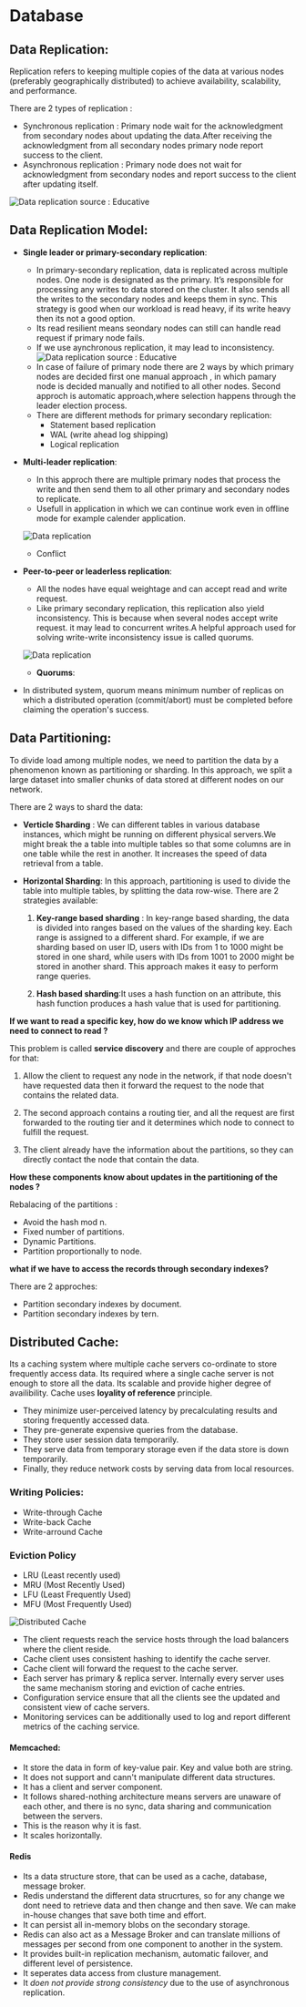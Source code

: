# Database

## Data Replication:

Replication refers to keeping multiple copies of the data at various nodes (preferably geographically distributed) to achieve availability, scalability, and performance. 

There are 2 types of replication :
  - Synchronous replication : Primary node wait for the acknowledgment from secondary nodes about updating the data.After receiving the acknowledgment from all secondary nodes primary node report success to the client.
  - Asynchronous replication : Primary node does not wait for acknowledgment from secondary nodes and report success to the client after updating itself.

![Data replication](assests/sync.png) source : Educative

## Data Replication Model:

  - **Single leader or primary-secondary replication**:
    *  In primary-secondary replication, data is replicated across multiple nodes. One node is designated as the primary. It’s responsible for processing any writes to data stored on the cluster. It also sends all the writes to the secondary nodes and keeps them in sync. This strategy is good when our workload is read heavy, if its write heavy then its not a good option.
    *  Its read resilient means seondary nodes can still can handle read request if primary node fails.
    *  If we use aynchronous replication, it may lead to inconsistency.
   ![Data replication](assests/first.png) 
    source : Educative
    * In case of failure of primary node there are 2 ways by which primary nodes are decided first one manual approach , in which pamary node is decided manually and notified to all other nodes. Second approch is automatic approach,where selection happens through the leader election process.
    * There are  different methods for primary secondary replication:
      * Statement based replication <TBA>
      * WAL (write ahead log shipping) <TBA>
      * Logical replication <TBA>

  - **Multi-leader replication**:
    * In this approch there are multiple primary nodes that process the write and then send them to all other primary and secondary nodes to replicate. 
    * Usefull in application in which we can continue work even in offline mode for example calender application. 

    ![Data replication](assests/second.png)

    * Conflict <TBA>

  - **Peer-to-peer or leaderless replication**:

    * All the nodes have equal weightage and can accept read and write request.
    * Like primary secondary replication, this replication also yield inconsistency. This is because when several nodes accept write request. it may lead to concurrent writes.A helpful approach used for solving write-write inconsistency issue is called quorums. 

    ![Data replication](assests/third.png)

    * **Quorums**:
  - In distributed system, quorum means minimum number of replicas on which a distributed operation (commit/abort) must be completed before claiming the operation's success.

## Data Partitioning:

To divide load among multiple nodes, we need to partition the data by a phenomenon known as partitioning or sharding. In this approach, we split a large dataset into smaller chunks of data stored at different nodes on our network.

There are 2 ways to shard the data:
  * **Verticle Sharding** : 
  We can different tables in various database instances, which might be running on different physical servers.We might break the a table into multiple tables so that some columns are in one table while the rest in another. It increases the speed of data retrieval from a table.

  * **Horizontal Sharding**: In this approach, partitioning is used to divide the table into multiple tables, by splitting the data row-wise.
  There are 2 strategies available:
    1) **Key-range based sharding** : In key-range based sharding, the data is divided into ranges based on the values of the sharding key. Each range is assigned to a different shard. For example, if we are sharding based on user ID, users with IDs from 1 to 1000 might be stored in one shard, while users with IDs from 1001 to 2000 might be stored in another shard. This approach makes it easy to perform range queries.
       
    2) **Hash based sharding**:It uses a hash function on an attribute, this hash function produces a hash value that is used for partitioning.

**If we want to read a specific key, how do we know which IP address we need to connect to read ?**

This problem is called **service discovery** and there are couple of approches for that:

  1) Allow the client to request any node in the network, if that node doesn't have requested data then it forward the request to the node that contains the related data.

  2) The second approach contains a routing tier, and all the request are first forwarded to the routing tier and it determines which node to connect to fulfill the request. 

  3) The client already have the information about the partitions, so they can directly contact the node that contain the data. 


  **How these components know about updates in the partitioning of the nodes ?**
  
  Rebalacing of the partitions :    
  * Avoid the hash  mod n.
  * Fixed number of partitions.
  * Dynamic Partitions.
  * Partition proportionally to node.

 **what if we have to access the records through secondary indexes?**

 There are 2 approches:
  - Partition secondary indexes by document.
  - Partition secondary indexes by tern.
    
## Distributed Cache:
Its a caching system where multiple cache servers co-ordinate to store frequently access data. Its required where a single cache server is not enough to store all the data. Its scalable and provide higher degree of availibility. Cache uses **loyality of reference** principle. 

* They minimize user-perceived latency by precalculating results and storing frequently accessed data.
* They pre-generate expensive queries from the database.
* They store user session data temporarily.
* They serve data from temporary storage even if the data store is down temporarily.
* Finally, they reduce network costs by serving data from local resources.

### Writing Policies:
  * Write-through Cache
  * Write-back Cache
  * Write-arround Cache

### Eviction Policy 
  * LRU (Least recently used)
  * MRU (Most Recently Used)
  * LFU (Least Frequently Used)
  * MFU (Most Frequently Used)

 ![Distributed Cache](assests/cache.png)

   * The client requests reach the service hosts through the load balancers where the client reside.
   * Cache client uses consistent hashing to identify the cache server.
   * Cache client will forward the request to the cache server.
   * Each server has primary & replica server. Internally every server uses the same mechanism storing and eviction of cache entries.
   * Configuration service ensure that all the clients see the updated and consistent view of cache servers.
   * Monitoring services can be additionally used to log and report different metrics of the caching service.

#### Memcached:
  * It store the data in form of key-value pair. Key and value both are string.
  * It does not support and cann't manipulate different data structures.
  * It has a client and server component.
  * It follows shared-nothing architecture means servers are unaware of each other, and there is no sync, data sharing and communication between the servers.
  * This is the reason why it is fast.
  * It scales horizontally. 

#### Redis
  * Its a data structure store, that can be used as a cache, database, message broker.
  * Redis understand the different data strucrtures, so for any change we dont need to retrieve data and then change and then save. We can make in-house changes that save both time and effort.
  * It can persist all in-memory blobs on the secondary storage.
  * Redis can also act as a Message Broker and can translate millions of messages per second from one component to another in the system.
  * It provides built-in replication mechanism, automatic failover, and different level of persistence.
  * It seperates data access from clusture management.
  * It *doen not provide strong consistency* due to the use of asynchronous replication.
